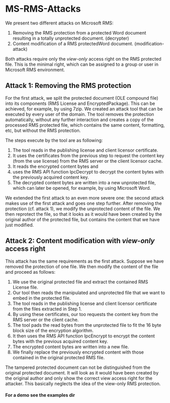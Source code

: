 # MS-RMS-Attacks

We present two different attacks on Microsoft RMS:

1. Removing the RMS protection from a protected Word document resulting in a totally unprotected document. (decrypter)
2. Content modification of a RMS protectedWord document. (modification-attack)

Both attacks require only the *view-only* access right on the RMS protected file.
This is the minimal right, which can be assigned to a group or user in Microsoft RMS environment.

## Attack 1: Removing the RMS protection

For the first attack, we split the protected document (OLE compound file) into its components (RMS License and EncryptedPackage). This can be achieved, for example, by using 7zip. 
We created an attack tool that can be executed by every user of the domain.
The tool removes the protection automatically, without any further interaction and creates a copy of the processed RMS protected file, which contains the same content, formatting, etc, but without the RMS protection.

The steps execute by the tool are as following:

1. The tool reads in the publishing license and client licensor certificate.
2. It uses the certificates from the previous step to request the content key (from the use license) from the RMS server or the client licensor cache.
3. It reads the encrypted content bytes and
4. uses the RMS API function IpcDecrypt to decrypt the content bytes with the previously acquired content key.
5. The decrypted content bytes are written into a new unprotected file, which can later be opened, for example, by using Microsoft Word.

We extended the first attack to an even more severe one: the second attack makes use of the first attack and goes one step further. After removing the protection (cf. attack 1), we modify the unprotected content of the file.
We then reprotect the file, so that it looks as it would have been created by the original author of the protected file, but contains the content that we have just modified.

## Attack 2: Content modification with *view-only* access right

This attack has the same requirements as the first attack.
Suppose we have removed the protection of one file. We then modify the content of the file and proceed as follows:

1. We use the original protected file and extract the contained RMS License file.
2. Our tool then reads the manipulated and unprotected file that we want to embed in the protected file.
3. The tool reads in the publishing license and client licensor certificate from the files extracted in Step 1.
4. By using these certificates, our too requests the content key from the RMS server or the client cache.
5. The tool pads the read bytes from the unprotected file to fit the 16 byte block size of the encryption algorithm.
6. It then uses the RMS API function IpcEncrypt to encrypt the content bytes with the previous acquired content key.
7. The encrypted content bytes are written into a new file.
8. We finally replace the previously encrypted content with those contained in the original protected RMS file.

The tampered protected document can not be distinguished from the original protected document. 
It will look as it would have been created by the original author and only show the correct view access right for the
attacker.
This basically neglects the idea of the view-only RMS protection.

#### For a demo see the examples dir ####
